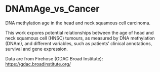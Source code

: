 # DNAmAge_vs_Cancer
DNA methylation age in the head and neck squamous cell carcinoma.

This work expores potential relationships between the age of head and neck squamous cell (HNSC) tumours, as measured by DNA methylation (DNAm), and different variables, such as patients’ clinical annotations, survival and gene expression.

Data are from Firehose (GDAC Broad Institute): https://gdac.broadinstitute.org/
